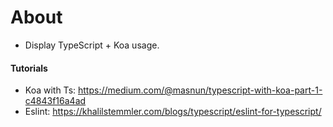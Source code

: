 # About
- Display TypeScript + Koa usage.


#### Tutorials
- Koa with Ts: https://medium.com/@masnun/typescript-with-koa-part-1-c4843f16a4ad
- Eslint: https://khalilstemmler.com/blogs/typescript/eslint-for-typescript/
